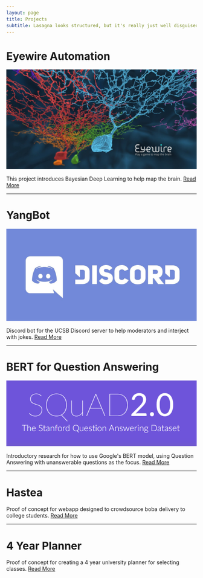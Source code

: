 ```yaml
---
layout: page
title: Projects
subtitle: Lasagna looks structured, but it's really just well disguised spaghetti
---
```


# Eyewire Automation
![](/img/eyewire.jpg)

This project introduces Bayesian Deep Learning to help map the brain. [Read More](/projects/eyewire/)

______________________________

# YangBot
![](/img/discord.jpg)

Discord bot for the UCSB Discord server to help moderators and interject with jokes. [Read More](/projects/yangbot/)

______________________________

# BERT for Question Answering
![](/img/squad.png)

Introductory research for how to use Google's BERT model, using Question Answering with unanswerable questions as the focus. [Read More](/projects/squad/)

______________________________

# Hastea

Proof of concept for webapp designed to crowdsource boba delivery to college students. [Read More](/projects/hastea/)

______________________________

# 4 Year Planner

Proof of concept for creating a 4 year university planner for selecting classes. [Read More](/projects/cs48/)